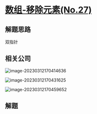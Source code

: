 # [数组-移除元素(No.27)](https://leetcode.cn/problems/remove-element/)

## 解题思路

双指针

## 相关公司

 ![image-20230312170414636](https://pic-1304959529.cos.ap-guangzhou.myqcloud.com/DB/image-20230312170414636.png)

 ![image-20230312170431625](https://pic-1304959529.cos.ap-guangzhou.myqcloud.com/DB/image-20230312170431625.png)

 ![image-20230312170459652](https://pic-1304959529.cos.ap-guangzhou.myqcloud.com/DB/image-20230312170459652.png)

## 解题

